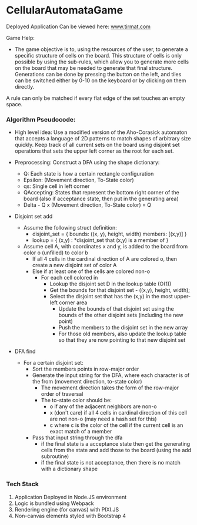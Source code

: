 # CellularAutomataGame

Deployed Application Can be viewed here: www.tirmat.com

Game Help:
- The game objective is to, using the resources of the user, to generate a specific structure of cells on the board. This structure of cells
is only possible by using the sub-rules, which allow you to generate more cells on the board that may be needed to generate that final structure.
Generations can be done by pressing the button on the left, and tiles can be switched either by 0-10 on the keyboard or by clicking on them directly.

A rule can only be matched if every flat edge of the set touches an empty space. 

### Algorithm Pseudocode:
- High level idea: Use a modified version of the Aho-Corasick automaton that accepts a language of 2D patterns to match shapes of arbitrary size quickly. Keep track of all current sets on the board using disjoint set operations that sets the upper left corner as the root for each set. 

- Preprocessing: Construct a DFA using the shape dictionary:
	- Q: Each state is how a certain rectangle configuration 
	- Epsilon: (Movement direction, To-State color)
	- qs: Single cell in left corner
	- QAccepting: States that represent the bottom right corner of the board (also if acceptance state, then put in the generating area)
	- Delta - Q x (Movement direction, To-State color) = Q
- Disjoint set add 
	- Assume the following struct definition:
		- disjoint_set = 
		{
		bounds: ((x, y), height, width)
		members: [(x,y)]
		}
		- lookup = 
		{
		(x,y) : *disjoint_set that (x,y) is a member of
		}
	- Assume cell A, with coordinates x and y, is added to the board from color o (unfilled)  to color b
		- If all 4 cells in the cardinal direction of A are colored o, then create a new disjoint set of color A
		- Else if at least one of the cells are colored non-o
			- For each cell colored in
				- Lookup the disjoint set D in the lookup table (O(1))
				- Get the bounds for that disjoint set - ((x,y), height, width);
				- Select the disjoint set that has the (x,y) in the most upper-left corner area
					- Update the bounds of that disjoint set using the bounds of the other disjoint sets (including the new point)
					- Push the members to the disjoint set in the new array
					- For those old members, also update the lookup table so that they are now pointing to that new disjoint set
- DFA find
	- For a certain disjoint set:
		- Sort the members points in row-major order
		- Generate the input string for the DFA, where each character is of the from (movement direction, to-state color)
			- The movement direction takes the form of the row-major order of traversal
			- The to-state color should be:
				- o if any of the adjacent neighbors are non-o
				- x (don't care) if all 4 cells in cardinal direction of this cell are not non-o (may need a hash set for this)
				- c where c is the color of the cell if the current cell is an exact match of a member
		- Pass that input string through the dfa
			- if the final state is a acceptance state then get the generating cells from the state and add those to the board (using the add subroutine)
			- if the final state is not acceptance, then there is no match with a dictionary shape
				
### Tech Stack

1. Application Deployed in Node.JS environment
2. Logic is bundled using Webpack
3. Rendering engine (for canvas) with PIXI.JS
4. Non-canvas elements styled with Bootstrap 4
